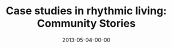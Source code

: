 ---
layout: message
category: message
series: "Rhythm"
title: "Case studies in rhythmic living: Community Stories"
date: 2013-05-04-00-00
message_id: 785
audio: "http://s3.amazonaws.com/crossroads-media/media/legacy/mp3/rhythm03.mp3"
audio-duration: "44:38"
program: "http://s3.amazonaws.com/crossroads-media/media/legacy/documents/05_04-05_13Program_LO.pdf"
description: "People in our community share their rhythms"
video: "https://s3.amazonaws.com/crossroadsvideomessages/rhythm03.mp4"
video-duration: "44:44"
video-image: "http://s3.amazonaws.com/crossroads-media/images/legacy/content/rhythm03_still.jpg"
flag: "N"
---